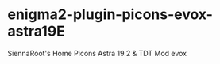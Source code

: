 enigma2-plugin-picons-evox-astra19E
===================================
SiennaRoot's Home Picons Astra 19.2 & TDT Mod evox